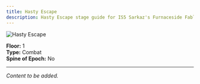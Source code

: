```yaml
---
title: Hasty Escape
description: Hasty Escape stage guide for IS5 Sarkaz's Furnaceside Fables
---
```


<img src="/stages/hasty-escape.png" alt="Hasty Escape" />

**Floor:** 1  
**Type:** Combat  
**Spine of Epoch:** No  

---

*Content to be added.*
